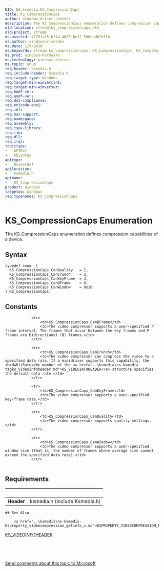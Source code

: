 ```yaml
---
UID: NE:ksmedia.KS_CompressionCaps
title: KS_CompressionCaps
author: windows-driver-content
description: The KS_CompressionCaps enumeration defines compression capabilities of a device.
old-location: stream\ks_compressioncaps.htm
old-project: stream
ms.assetid: 47781af6-bf14-4b95-bef2-506aadb2d1fb
ms.author: windowsdriverdev
ms.date: 1/9/2018
ms.keywords: stream.ks_compressioncaps, KS_CompressionCaps, KS_CompressionCaps_CanWindow, ksmedia/KS_CompressionCaps, KS_CompressionCaps_CanQuality, ksmedia/KS_CompressionCaps_CanWindow, KS_CompressionCaps_CanCrunch, KS_CompressionCaps_CanKeyFrame, ksmedia/KS_CompressionCaps_CanBFrame, vidcapstruct_77c66492-8105-4cf2-a303-7819d83adbb4.xml, ksmedia/KS_CompressionCaps_CanKeyFrame, KS_CompressionCaps enumeration [Streaming Media Devices], ksmedia/KS_CompressionCaps_CanCrunch, KS_CompressionCaps_CanBFrame, ksmedia/KS_CompressionCaps_CanQuality
ms.prod: windows-hardware
ms.technology: windows-devices
ms.topic: enum
req.header: ksmedia.h
req.include-header: Ksmedia.h
req.target-type: Windows
req.target-min-winverclnt: 
req.target-min-winversvr: 
req.kmdf-ver: 
req.umdf-ver: 
req.ddi-compliance: 
req.unicode-ansi: 
req.idl: 
req.max-support: 
req.namespace: 
req.assembly: 
req.type-library: 
req.lib: 
req.dll: 
req.irql: 
topictype:
-	APIRef
-	kbSyntax
apitype:
-	HeaderDef
apilocation:
-	ksmedia.h
apiname:
-	KS_CompressionCaps
product: Windows
targetos: Windows
req.typenames: KS_CompressionCaps
---
```


# KS_CompressionCaps Enumeration
The KS_CompressionCaps enumeration defines compression capabilities of a device.

## Syntax
````
typedef enum  { 
  KS_CompressionCaps_CanQuality   = 1,
  KS_CompressionCaps_CanCrunch    = 2,
  KS_CompressionCaps_CanKeyFrame  = 4,
  KS_CompressionCaps_CanBFrame    = 8,
  KS_CompressionCaps_CanWindow    = 0x10
} KS_CompressionCaps;
````

## Constants

<table>
            
                <tr>
                    <td>KS_CompressionCaps_CanBFrame</td>
                    <td>The video compressor supports a user-specified P frame interval. The frames that occur between the key frames and P frames are bidirectional (B) frames.</td>
                </tr>
            
                <tr>
                    <td>KS_CompressionCaps_CanCrunch</td>
                    <td>The video compressor can compress the video to a specified data rate. If a minidriver supports this capability, the <b>dwBitRate</b> member of the <a href="..\ksmedia\ns-ksmedia-tagks_videoinfoheader.md">KS_VIDEOINFOHEADER</a> structure specifies the default data rate.</td>
                </tr>
            
                <tr>
                    <td>KS_CompressionCaps_CanKeyFrame</td>
                    <td>The video compressor supports a user-specified key-frame rate.</td>
                </tr>
            
                <tr>
                    <td>KS_CompressionCaps_CanQuality</td>
                    <td>The video compressor supports quality settings.</td>
                </tr>
            
                <tr>
                    <td>KS_CompressionCaps_CanWindow</td>
                    <td>The video compressor supports a user-specified window size (that is, the number of frames whose average size cannot exceed the specified data rate).</td>
                </tr>
</table>


## Requirements
| &nbsp; | &nbsp; |
| ---- |:---- |
| **Header** | ksmedia.h (include Ksmedia.h) |

    ## See Also

        <a href="..\ksmedia\ns-ksmedia-ksproperty_videocompression_getinfo_s.md">KSPROPERTY_VIDEOCOMPRESSION_GETINFO_S</a>



<a href="..\ksmedia\ns-ksmedia-tagks_videoinfoheader.md">KS_VIDEOINFOHEADER</a>



 

 

<a href="mailto:wsddocfb@microsoft.com?subject=Documentation%20feedback [stream\stream]:%20KS_CompressionCaps enumeration%20 RELEASE:%20(1/9/2018)&amp;body=%0A%0APRIVACY STATEMENT%0A%0AWe use your feedback to improve the documentation. We don't use your email address for any other purpose, and we'll remove your email address from our system after the issue that you're reporting is fixed. While we're working to fix this issue, we might send you an email message to ask for more info. Later, we might also send you an email message to let you know that we've addressed your feedback.%0A%0AFor more info about Microsoft's privacy policy, see http://privacy.microsoft.com/en-us/default.aspx." title="Send comments about this topic to Microsoft">Send comments about this topic to Microsoft</a>